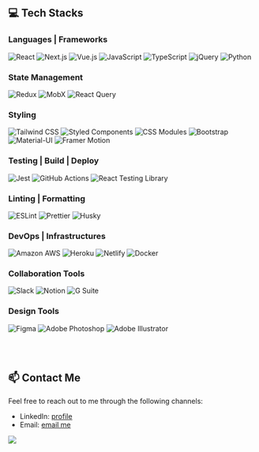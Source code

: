 ## 💻 Tech Stacks

### Languages | Frameworks
![React](https://img.shields.io/badge/React-61DAFB?style=flat-square&logo=React&logoColor=black)
![Next.js](https://img.shields.io/badge/-Next.js-000000?style=flat-square&logo=Next.js&logoColor=white)
![Vue.js](https://img.shields.io/badge/Vue-4FC08D?style=flat-square&logo=Vue.js&logoColor=black)
![JavaScript](https://img.shields.io/badge/JavaScript-F7DF1E?style=flat-square&logo=JavaScript&logoColor=black)
![TypeScript](https://img.shields.io/badge/TypeScript-3178C6?style=flat-square&logo=TypeScript&logoColor=white)
![jQuery](https://img.shields.io/badge/jQuery-0769AD?style=flat-square&logo=jQuery&logoColor=black)
![Python](https://img.shields.io/badge/Python-3776AB?style=flat-square&logo=Python&logoColor=white)

### State Management
![Redux](https://img.shields.io/badge/-Redux-764ABC?style=flat-square&logo=Redux&logoColor=white)
![MobX](https://img.shields.io/badge/-MobX-FF9955?style=flat-square&logo=MobX&logoColor=white)
![React Query](https://img.shields.io/badge/React%20Query-FF4154?style=flat-square&logo=React-Query&logoColor=white)

### Styling
![Tailwind CSS](https://img.shields.io/badge/Tailwind%20CSS-38B2AC?style=flat-square&logo=Tailwind%20CSS&logoColor=white)
![Styled Components](https://img.shields.io/badge/Styled%20Components-DB7093?style=flat-square&logo=Styled-Components&logoColor=white)
![CSS Modules](https://img.shields.io/badge/CSS%20Modules-1572B6?style=flat-square&logo=CSS3&logoColor=white)
![Bootstrap](https://img.shields.io/badge/Bootstrap-7952B3?style=flat-square&logo=Bootstrap&logoColor=white)
![Material-UI](https://img.shields.io/badge/Material--UI-0081CB?style=flat-square&logo=Material-UI&logoColor=white)
![Framer Motion](https://img.shields.io/badge/-Framer%20Motion-FF0080?style=flat-square&logo=Framer&logoColor=white)

### Testing | Build | Deploy
![Jest](https://img.shields.io/badge/Jest-C21325?style=flat-square&logo=Jest&logoColor=white)
![GitHub Actions](https://img.shields.io/badge/GitHub%20Actions-2088FF?style=flat-square&logo=GitHub-Actions&logoColor=white)
![React Testing Library](https://img.shields.io/badge/React%20Testing%20Library-E33332?style=flat-square&logo=Testing-Library&logoColor=white)

### Linting | Formatting
![ESLint](https://img.shields.io/badge/-ESLint-4B32C3?style=flat-square&logo=ESLint&logoColor=white)
![Prettier](https://img.shields.io/badge/-Prettier-F7B93E?style=flat-square&logo=Prettier&logoColor=black)
![Husky](https://img.shields.io/badge/Husky-FF4081?style=flat-square)

### DevOps | Infrastructures
![Amazon AWS](https://img.shields.io/badge/Amazon%20AWS-FF9900?style=flat-square&logo=Amazon-AWS&logoColor=white)
![Heroku](https://img.shields.io/badge/Heroku-430098?style=flat-square&logo=Heroku&logoColor=white)
![Netlify](https://img.shields.io/badge/Netlify-00C7B7?style=flat-square&logo=Netlify&logoColor=white)
![Docker](https://img.shields.io/badge/Docker-2496ED?style=flat-square&logo=Docker&logoColor=white)

### Collaboration Tools
![Slack](https://img.shields.io/badge/Slack-4A154B?style=flat-square&logo=Slack&logoColor=white)
![Notion](https://img.shields.io/badge/Notion-000000?style=flat-square&logo=Notion&logoColor=white)
![G Suite](https://img.shields.io/badge/G%20Suite-4285F4?style=flat-square&logo=Google&logoColor=white)

### Design Tools
![Figma](https://img.shields.io/badge/Figma-F24E1E?style=flat-square&logo=Figma&logoColor=white)
![Adobe Photoshop](https://img.shields.io/badge/Adobe%20Photoshop-31A8FF?style=flat-square&logo=Adobe-Photoshop&logoColor=white)
![Adobe Illustrator](https://img.shields.io/badge/Adobe%20Illustrator-FF9A00?style=flat-square&logo=Adobe-Illustrator&logoColor=white)

<br/><br/>

## 📫 Contact Me
Feel free to reach out to me through the following channels:
- LinkedIn: [profile](https://www.linkedin.com/in/lucas-g-524b3a110/)
- Email: [email me](mailto:junghoon0112@gmail.com)

<p>
  <a href="https://github.com/JungHoonGhae/github-profile-views-counter">
    <img src="https://komarev.com/ghpvc/?username=JungHoonGhae&style=flat&color=green">
  </a>
  
<!--   <a href="mailto:junghoon0112@gmail.com" target="_blank"><img src="https://img.shields.io/badge/MAIL ME-EA4335?style=flat-square&logo=Gmail&logoColor=white"/></a> -->
</p> 
